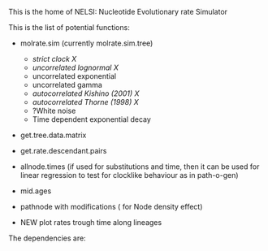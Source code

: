 This is the home of NELSI: Nucleotide Evolutionary rate Simulator

This is the list of potential functions:

- molrate.sim (currently molrate.sim.tree)
  - *strict clock X*
  - *uncorrelated lognormal X*
  - uncorrelated exponential
  - uncorrelated gamma
  - *autocorrelated Kishino (2001) X*
  - *autocorrelated Thorne (1998) X*
  - ?White noise
  - Time dependent exponential decay

- get.tree.data.matrix

- get.rate.descendant.pairs

- allnode.times (if used for substitutions and time, then it can be used for linear regression to test for clocklike behaviour as in path-o-gen)

- mid.ages

- pathnode with modifications ( for Node density effect)

- NEW plot rates trough time along lineages


The dependencies are:


